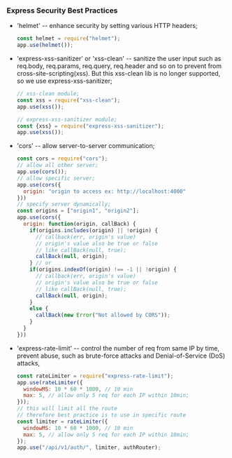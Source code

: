 ### Express Security Best Practices

- 'helmet' -- enhance security by setting various HTTP headers;
  ``` Javascript
  const helmet = require("helmet");
  app.use(helmet());
  ```

- 'express-xss-sanitizer' or 'xss-clean' -- sanitize the user input such as req.body, req.params, req.query, req.header and so on to prevent from cross-site-scripting(xss). But this xss-clean lib is no longer supported, so we use express-xss-sanitizer;
  ```javascript
  // xss-clean module;
  const xss = require("xss-clean");
  app.use(xss());

  // express-xss-sanitizer module;
  const {xss} = require("express-xss-sanitizer");
  app.use(xss());
  ```

- 'cors' -- allow server-to-server communication;
  ```js
  const cors = require("cors");
  // allow all other server;
  app.use(cors());
  // allow specific server;
  app.use(cors({
    origin: "origin to access ex: http://localhost:4000"
  })) 
  // specify server dynamically;
  const origins = ["origin1", "origin2"];
  app.use(cors({
    origin: function(origin, callBack) {
      if(origins.includes(origin) || !origin) {
        // callback(err, origin's value)
        // origin's value also be true or false
        // like callBack(null, true);
        callBack(null, origin);
      } // or
      if(origins.indexOf(origin) !== -1 || !origin) {
        // callback(err, origin's value)
        // origin's value also be true or false
        // like callBack(null, true);
        callBack(null, origin);
      }
      else {
        callBack(new Error("Not allowed by CORS"));
      }
    }
  }))
  ```

- 'express-rate-limit' -- control the number of req from same IP by time, prevent abuse, such as brute-force attacks and Denial-of-Service (DoS) attacks,
  ```js
  const rateLimiter = require("express-rate-limit");
  app.use(rateLimiter({
    windowMS: 10 * 60 * 1000, // 10 min
    max: 5, // allow only 5 req for each IP within 10min;
  }));
  // this will limit all the route
  // therefore best practice is to use in specific route
  const limiter = rateLimiter({
    windowMS: 10 * 60 * 1000, // 10 min
    max: 5, // allow only 5 req for each IP within 10min;
  });
  app.use("/api/v1/auth/", limiter, authRouter);
  ```